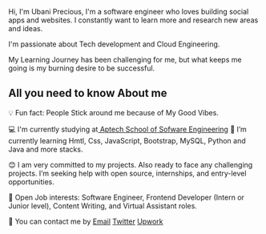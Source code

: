 Hi, I'm Ubani Precious, 
I'm a software engineer who loves building social apps and websites.
I constantly want to learn more and research new areas and ideas.

I'm passionate about Tech development and Cloud Engineering. 


My Learning Journey has been challenging for me, but what keeps me going is my burning  desire to be successful.

<h2>All you need to know About me</h2>




💡 Fun fact: People Stick around me because of My Good Vibes.

💻 I'm currently studying at<a href="https://aptech-ng.com/ace/aptech-nigeria.html"> Aptech School of Sofware Engineering</a>
🌱 I’m currently learning 
  Hmtl,
  Css,
  JavaScript, 
  Bootstrap,
  MySQL,
  Python and 
  Java and more stacks.

😊 I am very committed to my projects. Also ready to face any challenging projects.
    I’m seeking help with open source, internships, and entry-level opportunities.

💼 Open Job interests: Software Engineer, Frontend Developer (Intern or Junior level), Content Writing, and Virtual Assistant roles.

📩 You can contact me by <a href="Mailto:ubanicee@gmail.com">Email</a> 
<a href="https://mobile.twitter.com/ubanicee">Twitter</a>
<a href="[https://www.upwork.com/freelancers/~01988e349515b99aa9)">Upwork</a>
<!---
Ubanimela/Ubanimela is a ✨ special ✨ repository because its `README.md` (this file) appears on your GitHub profile.
You can click the Preview link to take a look at your changes.
--->
